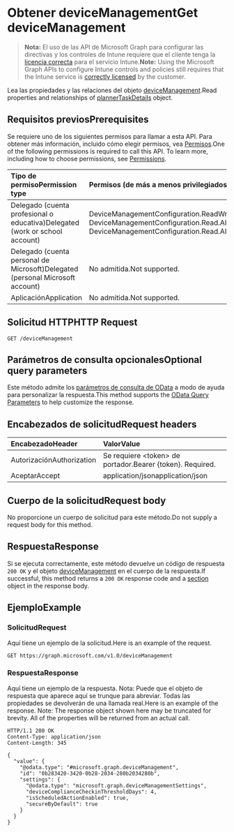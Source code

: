 # <a name="get-devicemanagement"></a><span data-ttu-id="01d56-101">Obtener deviceManagement</span><span class="sxs-lookup"><span data-stu-id="01d56-101">Get deviceManagement</span></span>

> <span data-ttu-id="01d56-102">**Nota:** El uso de las API de Microsoft Graph para configurar las directivas y los controles de Intune requiere que el cliente tenga la [licencia correcta](https://go.microsoft.com/fwlink/?linkid=839381) para el servicio Intune.</span><span class="sxs-lookup"><span data-stu-id="01d56-102">**Note:** Using the Microsoft Graph APIs to configure Intune controls and policies still requires that the Intune service is [correctly licensed](https://go.microsoft.com/fwlink/?linkid=839381) by the customer.</span></span>

<span data-ttu-id="01d56-103">Lea las propiedades y las relaciones del objeto [deviceManagement](../resources/intune_deviceconfig_devicemanagement.md).</span><span class="sxs-lookup"><span data-stu-id="01d56-103">Read properties and relationships of [plannerTaskDetails](../resources/intune_deviceconfig_devicemanagement.md) object.</span></span>
## <a name="prerequisites"></a><span data-ttu-id="01d56-104">Requisitos previos</span><span class="sxs-lookup"><span data-stu-id="01d56-104">Prerequisites</span></span>
<span data-ttu-id="01d56-p101">Se requiere uno de los siguientes permisos para llamar a esta API. Para obtener más información, incluido cómo elegir permisos, vea [Permisos](../../../concepts/permissions_reference.md).</span><span class="sxs-lookup"><span data-stu-id="01d56-p101">One of the following permissions is required to call this API. To learn more, including how to choose permissions, see [Permissions](../../../concepts/permissions_reference.md).</span></span>

|<span data-ttu-id="01d56-107">Tipo de permiso</span><span class="sxs-lookup"><span data-stu-id="01d56-107">Permission type</span></span>|<span data-ttu-id="01d56-108">Permisos (de más a menos privilegiados)</span><span class="sxs-lookup"><span data-stu-id="01d56-108">Permissions (from least to most privileged)</span></span>|
|:---|:---|
|<span data-ttu-id="01d56-109">Delegado (cuenta profesional o educativa)</span><span class="sxs-lookup"><span data-stu-id="01d56-109">Delegated (work or school account)</span></span>|<span data-ttu-id="01d56-110">DeviceManagementConfiguration.ReadWrite.All, DeviceManagementConfiguration.Read.All</span><span class="sxs-lookup"><span data-stu-id="01d56-110">DeviceManagementConfiguration.ReadWrite.All, DeviceManagementConfiguration.Read.All</span></span>|
|<span data-ttu-id="01d56-111">Delegado (cuenta personal de Microsoft)</span><span class="sxs-lookup"><span data-stu-id="01d56-111">Delegated (personal Microsoft account)</span></span>|<span data-ttu-id="01d56-112">No admitida.</span><span class="sxs-lookup"><span data-stu-id="01d56-112">Not supported.</span></span>|
|<span data-ttu-id="01d56-113">Aplicación</span><span class="sxs-lookup"><span data-stu-id="01d56-113">Application</span></span>|<span data-ttu-id="01d56-114">No admitida.</span><span class="sxs-lookup"><span data-stu-id="01d56-114">Not supported.</span></span>|

## <a name="http-request"></a><span data-ttu-id="01d56-115">Solicitud HTTP</span><span class="sxs-lookup"><span data-stu-id="01d56-115">HTTP Request</span></span>
<!-- {
  "blockType": "ignored"
}
-->
``` http
GET /deviceManagement
```

## <a name="optional-query-parameters"></a><span data-ttu-id="01d56-116">Parámetros de consulta opcionales</span><span class="sxs-lookup"><span data-stu-id="01d56-116">Optional query parameters</span></span>
<span data-ttu-id="01d56-117">Este método admite los [parámetros de consulta de OData](https://developer.microsoft.com/es-ES/graph/docs/overview/query_parameters) a modo de ayuda para personalizar la respuesta.</span><span class="sxs-lookup"><span data-stu-id="01d56-117">This method supports the [OData Query Parameters](https://developer.microsoft.com/es-ES/graph/docs/overview/query_parameters) to help customize the response.</span></span>
## <a name="request-headers"></a><span data-ttu-id="01d56-118">Encabezados de solicitud</span><span class="sxs-lookup"><span data-stu-id="01d56-118">Request headers</span></span>
|<span data-ttu-id="01d56-119">Encabezado</span><span class="sxs-lookup"><span data-stu-id="01d56-119">Header</span></span>|<span data-ttu-id="01d56-120">Valor</span><span class="sxs-lookup"><span data-stu-id="01d56-120">Value</span></span>|
|:---|:---|
|<span data-ttu-id="01d56-121">Autorización</span><span class="sxs-lookup"><span data-stu-id="01d56-121">Authorization</span></span>|<span data-ttu-id="01d56-122">Se requiere &lt;token&gt; de portador.</span><span class="sxs-lookup"><span data-stu-id="01d56-122">Bearer {token}. Required.</span></span>|
|<span data-ttu-id="01d56-123">Aceptar</span><span class="sxs-lookup"><span data-stu-id="01d56-123">Accept</span></span>|<span data-ttu-id="01d56-124">application/json</span><span class="sxs-lookup"><span data-stu-id="01d56-124">application/json</span></span>|

## <a name="request-body"></a><span data-ttu-id="01d56-125">Cuerpo de la solicitud</span><span class="sxs-lookup"><span data-stu-id="01d56-125">Request body</span></span>
<span data-ttu-id="01d56-126">No proporcione un cuerpo de solicitud para este método.</span><span class="sxs-lookup"><span data-stu-id="01d56-126">Do not supply a request body for this method.</span></span>

## <a name="response"></a><span data-ttu-id="01d56-127">Respuesta</span><span class="sxs-lookup"><span data-stu-id="01d56-127">Response</span></span>
<span data-ttu-id="01d56-128">Si se ejecuta correctamente, este método devuelve un código de respuesta `200 OK` y el objeto [deviceManagement](../resources/intune_deviceconfig_devicemanagement.md) en el cuerpo de la respuesta.</span><span class="sxs-lookup"><span data-stu-id="01d56-128">If successful, this method returns a `200 OK` response code and a [section](../resources/intune_deviceconfig_devicemanagement.md) object in the response body.</span></span>

## <a name="example"></a><span data-ttu-id="01d56-129">Ejemplo</span><span class="sxs-lookup"><span data-stu-id="01d56-129">Example</span></span>
### <a name="request"></a><span data-ttu-id="01d56-130">Solicitud</span><span class="sxs-lookup"><span data-stu-id="01d56-130">Request</span></span>
<span data-ttu-id="01d56-131">Aquí tiene un ejemplo de la solicitud.</span><span class="sxs-lookup"><span data-stu-id="01d56-131">Here is an example of the request.</span></span>
``` http
GET https://graph.microsoft.com/v1.0/deviceManagement
```

### <a name="response"></a><span data-ttu-id="01d56-132">Respuesta</span><span class="sxs-lookup"><span data-stu-id="01d56-132">Response</span></span>
<span data-ttu-id="01d56-p102">Aquí tiene un ejemplo de la respuesta. Nota: Puede que el objeto de respuesta que aparece aquí se trunque para abreviar. Todas las propiedades se devolverán de una llamada real.</span><span class="sxs-lookup"><span data-stu-id="01d56-p102">Here is an example of the response. Note: The response object shown here may be truncated for brevity. All of the properties will be returned from an actual call.</span></span>
``` http
HTTP/1.1 200 OK
Content-Type: application/json
Content-Length: 345

{
  "value": {
    "@odata.type": "#microsoft.graph.deviceManagement",
    "id": "0b283420-3420-0b28-2034-280b2034280b",
    "settings": {
      "@odata.type": "microsoft.graph.deviceManagementSettings",
      "deviceComplianceCheckinThresholdDays": 4,
      "isScheduledActionEnabled": true,
      "secureByDefault": true
    }
  }
}
```



